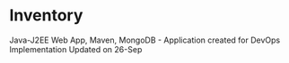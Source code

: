 # Inventory
 Java-J2EE Web App, Maven, MongoDB - Application created for DevOps Implementation
Updated on 26-Sep